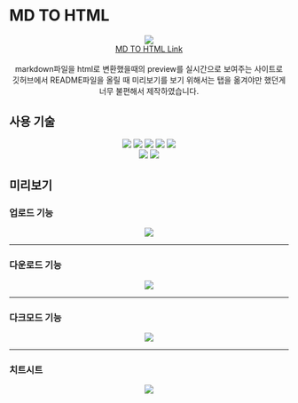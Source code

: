 # MD TO HTML

<div align=center>
  <img src="https://user-images.githubusercontent.com/72868495/174075357-c0d3ac86-36a2-4b5c-b040-cc58f97c6897.png" />
</div>

<div align='center'>
  <a href='https://mdtohtml.vercel.app'>MD TO HTML Link</a>
</div>
<br>

<div align='center'>
markdown파일을 html로 변환했을때의 preview를 실시간으로 보여주는 사이트로<br/>
깃허브에서 README파일을 올릴 때 미리보기를 보기 위해서는 탭을 옮겨야만 했던게 너무 불편해서 제작하였습니다.<br/>
</div>

## 사용 기술

<div align='center'>
  <img src="https://img.shields.io/badge/CRA-5.0.1-09D3AC?logo=createreactapp&logoColor=white" />
  <img src="https://img.shields.io/badge/TypeScript-^4.7.4-3178C6?logo=typescript&logoColor=white" />
  <img src="https://img.shields.io/badge/React-^18.2.0-61DAFB?logo=react" />
  <img src="https://img.shields.io/badge/SCSS-^1.52.1-CC6699?logo=sass&logoColor=white" />
  <img src="https://img.shields.io/badge/CSS_Modules-000000?logo=cssmodules&logoColor=white" />
</div>

<div align='center'>
  <img src="https://img.shields.io/badge/Netlify-00C7B7?logo=netlify&logoColor=white" />
  <img src="https://img.shields.io/badge/Yarn-2C8EBB?logo=yarn&logoColor=white" />
</div>

## 미리보기

### 업로드 기능

<div align='center'>
  <img src="https://user-images.githubusercontent.com/72868495/221555533-f2a7c4bc-207b-48bb-bac3-85d8c7d06716.gif" />
</div>

---

### 다운로드 기능

<div align='center'>
  <img src="https://user-images.githubusercontent.com/72868495/221555652-6a5a9cab-0446-466b-aca1-4b90f0324b6e.gif" />
</div>

---

### 다크모드 기능

<div align='center'>
  <img src="https://user-images.githubusercontent.com/72868495/221555679-13d6d0b8-db5a-4d6a-8640-8765e74823b4.gif" />
</div>

---

### 치트시트

<div align='center'>
  <img src="https://user-images.githubusercontent.com/72868495/221555723-223af8e7-7211-41b8-85da-6f54b67193b5.gif" />
</div>
